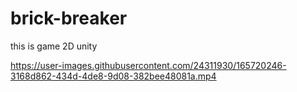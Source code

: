 # brick-breaker
this is game 2D unity
 
 

https://user-images.githubusercontent.com/24311930/165720246-3168d862-434d-4de8-9d08-382bee48081a.mp4

